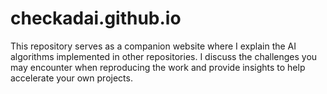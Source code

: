 # checkadai.github.io
This repository serves as a companion website where I explain the AI algorithms implemented in other repositories. I discuss the challenges you may encounter when reproducing the work and provide insights to help accelerate your own projects.

